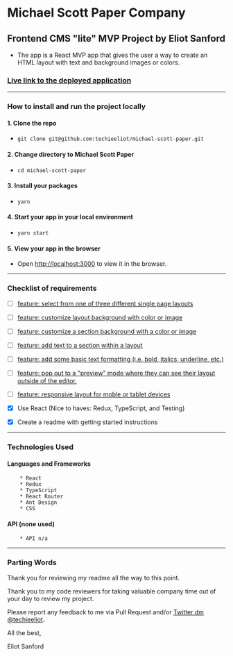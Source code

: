 # Michael Scott Paper Company

## Frontend CMS "lite" MVP Project by Eliot Sanford

- The app is a React MVP app that gives the user a way to create an HTML layout with text and background images or colors.

### [Live link to the deployed application](https://michael-scott-paper.netlify.app/)

---

### How to install and run the project locally

#### 1. Clone the repo

- `git clone git@github.com:techieeliot/michael-scott-paper.git`

#### 2. Change directory to Michael Scott Paper

- `cd michael-scott-paper`

#### 3. Install your packages

- `yarn`

#### 4. Start your app in your local environment

- `yarn start`

#### 5. View your app in the browser

- Open [http://localhost:3000](http://localhost:3000) to view it in the browser.

---

### Checklist of requirements

- [ ] [feature: select from one of three different single page layouts](https://github.com/techieeliot/michael-scott-paper/issues/16)

- [ ] [feature: customize layout background with color or image](https://github.com/techieeliot/michael-scott-paper/issues/10)

- [ ] [feature: customize a section background with a color or image](https://github.com/techieeliot/michael-scott-paper/issues/11)

- [ ] [feature: add text to a section within a layout](https://github.com/techieeliot/michael-scott-paper/issues/12)

- [ ] [feature: add some basic text formatting (i.e. bold, italics, underline, etc.)](https://github.com/techieeliot/michael-scott-paper/issues/13)

- [ ] [feature: pop out to a "preview" mode where they can see their layout outside of the editor.](https://github.com/techieeliot/michael-scott-paper/issues/14)

- [ ] [feature: responsive layout for moble or tablet devices](https://github.com/techieeliot/michael-scott-paper/issues/15)

- [x] Use React (Nice to haves: Redux, TypeScript, and Testing)

- [x] Create a readme with getting started instructions

---

### Technologies Used

#### Languages and Frameworks

    	* React
    	* Redux
    	* TypeScript
    	* React Router
    	* Ant Design
    	* CSS

#### API (none used)

    	* API n/a

---

### Parting Words

Thank you for reviewing my readme all the way to this point.

Thank you to my code reviewers for taking valuable company time out of your day to review my project.

Please report any feedback to me via Pull Request and/or [Twitter dm @techieeliot](https://twitter.com/techieEliot).

All the best,

Eliot Sanford
